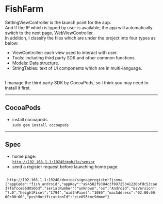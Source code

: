 # FishFarm
SettingViewController is the launch point for the app.</BR>
And If the IP which is typed by user is available, the app will automatically switch to the next page, WebViewController. </BR>
In addition, I classify the files which are under the project into four types as below:</BR>
  - ViewController: each view used to interact with user.
  - Tools: including third party SDK and other common functions.
  - Models: Data structure.
  - StringTables: text of UI components which are in multi-language.
</BR>
I manage the third party SDK by CocoaPods, so I think you may need to install it first. 


----
## CocoaPods
  - install cocoapods</BR>
  <code>sudo gem install cocoapods</code>
  
  
----
## Spec
  - home page: </BR>
    <code>http://192.168.1.1:10240/mobile/sensor </code>
  - send a register request before launching home page. </BR>
 <code>
 http://192.168.1.1:10240/device/signageregister?json={"appCode":"fish_android","appKey":"a94502f9384c3f09725341220bfdc53cae37fafcce85d050bd","serialNumber":"unknown","os":"Android","osVersion":"7.0","heightPixel":"1794","widthPixel":"1080","macAddress":"02:00:00:00:00:00","pushNotificationId":"eie093kmc9dmme"}
  </code>

